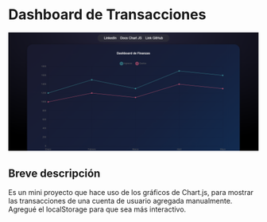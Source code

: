 # Dashboard de Transacciones
![alt text](/assets/img/screen1-markdown.png "Captura de pantalla del sistema")

## Breve descripción
Es un mini proyecto que hace uso de los gráficos de Chart.js, para mostrar las transacciones de una cuenta de usuario agregada manualmente. Agregué el localStorage para que sea más interactivo.